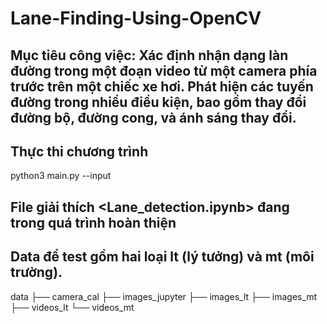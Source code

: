 # Lane-Finding-Using-OpenCV
## Mục tiêu công việc: Xác định nhận dạng làn đường trong một đoạn video từ một camera phía trước trên một chiếc xe hơi. Phát hiện các tuyến đường trong nhiều điều kiện, bao gồm thay đổi đường bộ, đường cong, và ánh sáng thay đổi.
## Thực thi chương trình
python3 main.py --input <duong-dan-video>

## File giải thích <Lane_detection.ipynb> đang trong quá trình hoàn thiện
## Data để test gồm hai loại lt (lý tưởng) và mt (môi trường). 
  
data
					├── camera_cal
					├── images_jupyter
					├── images_lt 
					├── images_mt
					├── videos_lt
					└── videos_mt

